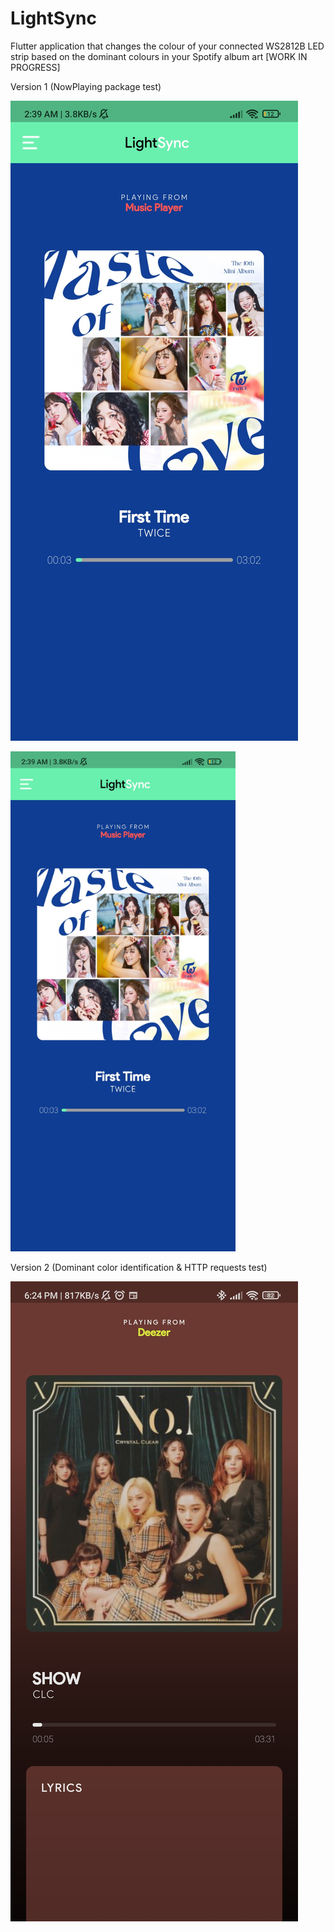 # LightSync
Flutter application that changes the colour of your connected WS2812B LED strip based on the dominant colours in your Spotify album art [WORK IN PROGRESS]

Version 1 (NowPlaying package test)

![2400x1080](https://github.com/MelroyCaeiro/LightSync/blob/main/Screenshots/1639541018335.jpg)

<img src="https://github.com/MelroyCaeiro/LightSync/blob/main/Screenshots/1639541018335.jpg" width="360" height="800">


Version 2 (Dominant color identification & HTTP requests test)

![Screenshots](1639541018159.jpg)
